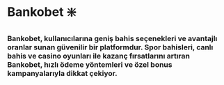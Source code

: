 # Bankobet ❇️
### Bankobet, kullanıcılarına geniş bahis seçenekleri ve avantajlı oranlar sunan güvenilir bir platformdur. Spor bahisleri, canlı bahis ve casino oyunları ile kazanç fırsatlarını artıran Bankobet, hızlı ödeme yöntemleri ve özel bonus kampanyalarıyla dikkat çekiyor.
